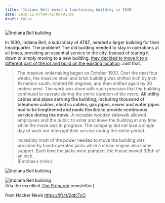 ```yaml
---
title: 'Indiana Bell moved a functioning building in 1930'
date: 2019-11-07T04:42:00+01:00
draft: false
---
```


![Indiana Bell building](https://kottke.org/plus/misc/images/indiana-bell-building2.jpg)

In 1930, Indiana Bell, a subsidiary of AT&T, needed a larger building for their headquarter. The problem? The old building needed to stay in operations at all times, providing an essential service to the city. Instead of tearing it down or simply moving to a new building, [they decided to move it to a different part of the lot and build on the existing location](https://www.amusingplanet.com/2019/10/an-incredible-move-indiana-bell.html). Just that.

> The massive undertaking began on October 1930. Over the next four weeks, the massive steel and brick building was shifted inch by inch 16 meters south, rotated 90 degrees, and then shifted again by 30 meters west. The work was done with such precision that the building continued to operate during the entire duration of the move. **All utility cables and pipes serving the building, including thousand of telephone cables, electric cables, gas pipes, sewer and water pipes had to be lengthened and made flexible to provide continuous service during the move.** A movable wooden sidewalk allowed employees and the public to enter and leave the building at any time while the move was in progress. The company did not lose a single day of work nor interrupt their service during the entire period.
> 
> Incredibly most of the power needed to move the building was provided by hand-operated jacks while a steam engine also some support. Each time the jacks were pumped, the house moved 3/8th of an inch.  
> (Emphasis mine.)

![Indiana Bell building](https://kottke.org/plus/misc/images/indiana-bell-building-move-2.jpg)

![Indiana Bell building](https://kottke.org/plus/misc/images/indiana-bell-building-move-6.jpg)  
(Via the excellent [The Prepared](https://mailchi.mp/theprepared/h97xc2ia5l?e=18d6ff37bd) newsletter.)

  
  
from Hacker News https://ift.tt/2qtcTcO